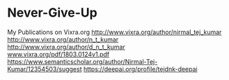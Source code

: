 # Never-Give-Up
My Publications on Vixra.org
http://www.vixra.org/author/nirmal_tej_kumar
http://www.vixra.org/author/n_t_kumar
http://www.vixra.org/author/d_n_t_kumar
www.vixra.org/pdf/1803.0124v1.pdf 
https://www.semanticscholar.org/author/Nirmal-Tej-Kumar/12354503/suggest
https://deepai.org/profile/tejdnk-deepai 

